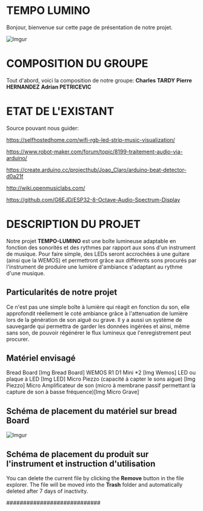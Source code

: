 # TEMPO LUMINO
Bonjour, bienvenue sur cette page de présentation de notre projet. 

![Imgur](https://i.imgur.com/XwlHCOU.jpg)

# COMPOSITION DU GROUPE
Tout d'abord, voici la composition de notre groupe:
**Charles TARDY**
**Pierre HERNANDEZ**
**Adrian PETRICEVIC**

# ETAT DE L'EXISTANT
Source pouvant nous guider:

https://selfhostedhome.com/wifi-rgb-led-strip-music-visualization/

https://www.robot-maker.com/forum/topic/8199-traitement-audio-via-arduino/

https://create.arduino.cc/projecthub/Joao_Claro/arduino-beat-detector-d0a21f

http://wiki.openmusiclabs.com/

https://github.com/G6EJD/ESP32-8-Octave-Audio-Spectrum-Display

# DESCRIPTION DU PROJET

Notre projet **TEMPO-LUMINO** est une boîte lumineuse adaptable en fonction des sonorités et des rythmes par rapport aux sons d'un instrument de musique.
Pour faire simple, des LEDs seront accrochées à une guitare (ainsi que la WEMOS) et permettront grâce aux différents sons procurés par l'instrument de produire une lumière d'ambiance s'adaptant au rythme d'une musique.

## Particularités de notre projet

Ce n'est pas une simple boîte à lumière qui réagit en fonction du son, elle approfondit réellement le coté ambiance grâce à l'attenuation de lumière lors de la génération de son aiguë ou grave.
Il y a aussi un système de sauvegarde qui permettra de garder les données ingérées et ainsi, même sans son, de pouvoir régénérer le flux lumineux que l'enregistrement peut procurer.

## Matériel envisagé

Bread Board [Img Bread Board]
WEMOS R1 D1 Mini *2 [Img Wemos]
LED ou plaque à LED [Img LED]
Micro Piezzo (capacité à capter le sons aigue) [Img Piezzo]
Micro Amplificateur de son (micro à membrane passif permettant la capture de son à basse fréquence)[Img Micro Grave]

## Schéma de placement du matériel sur bread Board

![Imgur](https://i.imgur.com/VsRkwRn.png)

## Schéma de placement du produit sur l'instrument et instruction d'utilisation

You can delete the current file by clicking the **Remove** button in the file explorer. The file will be moved into the **Trash** folder and automatically deleted after 7 days of inactivity.











############################
